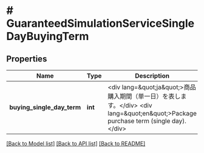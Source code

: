 # # GuaranteedSimulationServiceSingleDayBuyingTerm

## Properties

Name | Type | Description | Notes
------------ | ------------- | ------------- | -------------
**buying_single_day_term** | **int** | &lt;div lang&#x3D;\&quot;ja\&quot;&gt;商品購入期間（単一日）を表します。&lt;/div&gt; &lt;div lang&#x3D;\&quot;en\&quot;&gt;Package purchase term (single day).&lt;/div&gt; | [optional]

[[Back to Model list]](../../README.md#models) [[Back to API list]](../../README.md#endpoints) [[Back to README]](../../README.md)
